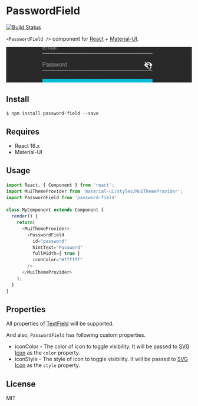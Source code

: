 # PasswordField

[![Build Status](https://travis-ci.org/miya0001/password-field.svg?branch=master)](https://travis-ci.org/miya0001/password-field)

`<PasswordField />` component for [React](https://reactjs.org/) + [Material-UI](http://www.material-ui.com/#/).

![](screenshot.gif)

## Install

```
$ npm install password-field --save
```

## Requires

* React 16.x
* Material-UI

## Usage

```javascript
import React, { Component } from 'react';
import MuiThemeProvider from 'material-ui/styles/MuiThemeProvider';
import PasswordField from 'password-field'

class MyComponent extends Component {
  render() {
    return(
      <MuiThemeProvider>
        <PasswordField
          id="password"
          hintText="Password"
          fullWidth={ true }
          iconColor="#ffffff"
        />
      </MuiThemeProvider>
    );
  }
}
```

## Properties

All properties of [TextField](http://www.material-ui.com/#/components/text-field) will be supported.

And also, `PasswordField` has following custom properties.

* iconColor - The color of icon to toggle visibility. It will be passed to [SVG Icon](http://www.material-ui.com/#/components/svg-icon) as the `color` property.
* iconStyle - The style of icon to toggle visibility. It will be passed to [SVG Icon](http://www.material-ui.com/#/components/svg-icon) as the `style` property.

## License

MIT
